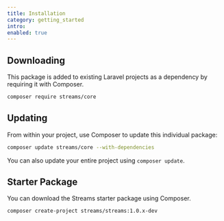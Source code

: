 ```yaml
---
title: Installation
category: getting_started
intro:
enabled: true
---
```


## Downloading

This package is added to existing Laravel projects as a dependency by requiring it with Composer.

```bash
composer require streams/core
```

## Updating

From within your project, use Composer to update this individual package:

```bash
composer update streams/core --with-dependencies
```

You can also update your entire project using `composer update`.

## Starter Package

You can download the Streams starter package using Composer.

```bash
composer create-project streams/streams:1.0.x-dev
```
